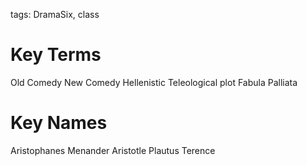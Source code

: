 tags: DramaSix, class

# Key Terms
Old Comedy
New Comedy
Hellenistic
Teleological plot
Fabula Palliata

# Key Names
Aristophanes
Menander
Aristotle
Plautus
Terence